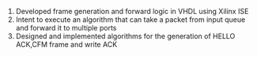 1) Developed frame generation and forward logic in VHDL using Xilinx ISE
2) Intent to execute an algorithm that can take a packet from input queue and forward it to multiple ports
3) Designed and implemented algorithms for the generation of HELLO ACK,CFM frame and write ACK
